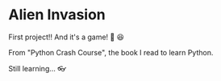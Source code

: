 # Alien Invasion
 First project!! And it's a game! :space_invader: :satisfied:

 From "Python Crash Course", the book I read to learn Python.
 
 Still learning... :eyeglasses:
